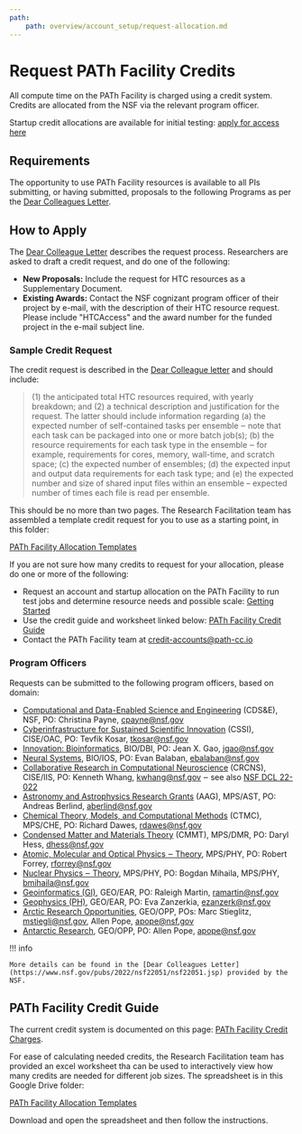 ```yaml
---
path:
    path: overview/account_setup/request-allocation.md
---
```


# Request PATh Facility Credits

All compute time on the PATh Facility is charged using a credit system. Credits 
are allocated from the NSF via the relevant program officer. 

Startup credit allocations are available for initial testing: [apply for access here](https://portal.path-cc.io/application)

## Requirements

The opportunity to use PATh Facility resources is available to all PIs submitting, or having submitted, proposals to the
following Programs as per the [Dear Colleagues Letter][dear-colleague]. 

## How to Apply

The [Dear Colleague Letter][dear-colleague]
describes the request process. Researchers are asked to draft a credit request, 
and do one of the following: 

- **New Proposals:** Include the request for HTC resources as a Supplementary Document.
- **Existing Awards:** Contact the NSF cognizant program officer of their project by e-mail, with the description of their HTC resource request. Please include "HTCAccess" and the award number for the funded project in the e-mail subject line.

### Sample Credit Request

The credit request is described in the [Dear Colleague letter][dear-colleague] and should include: 

> (1) the anticipated total HTC resources required, with yearly breakdown; and (2) a technical description and justification for the request. The latter should include information regarding (a) the expected number of self-contained tasks per ensemble ‒ note that each task can be packaged into one or more batch job(s); (b) the resource requirements for each task type in the ensemble ‒ for example, requirements for cores, memory, wall-time, and scratch space; (c) the expected number of ensembles; (d) the expected input and output data requirements for each task type; and (e) the expected number and size of shared input files within an ensemble – expected number of times each file is read per ensemble. 

This should be no more than two pages. The Research Facilitation team has assembled a 
template credit request for you to use as a starting point, in this folder: 

[PATh Facility Allocation Templates][templates]

If you are not sure how many credits to request for your allocation, please do one 
or more of the following: 

- Request an account and startup allocation on the PATh Facility to run test jobs and determine resource needs and possible scale: [Getting Started](../getting-started/)
- Use the credit guide and worksheet linked below: [PATh Facility Credit Guide](#path-facility-credit-guide)
- Contact the PATh Facility team at credit-accounts@path-cc.io

### Program Officers

Requests can be submitted to the following program officers, based on domain: 
* [Computational and Data-Enabled Science and Engineering](https://beta.nsf.gov/funding/opportunities/computational-and-data-enabled-science-and-engineering-cdse-0) (CDS&E), NSF, PO: Christina Payne, [cpayne@nsf.gov](mailto:cpayne@nsf.gov)
* [Cyberinfrastructure for Sustained Scientific Innovation](https://beta.nsf.gov/funding/opportunities/cyberinfrastructure-sustained-scientific-innovation-cssi) (CSSI), CISE/OAC, PO: Tevfik Kosar, [tkosar@nsf.gov](mailto:tkosar@nsf.gov)
* [Innovation: Bioinformatics](https://beta.nsf.gov/funding/opportunities/innovation-bioinformatics), BIO/DBI, PO: Jean X. Gao, [jgao@nsf.gov](mailto:jgao@nsf.gov)
* [Neural Systems](https://beta.nsf.gov/funding/opportunities/neural-systems-0), BIO/IOS, PO: Evan Balaban, [ebalaban@nsf.gov](mailto:ebalaban@nsf.gov)
* [Collaborative Research in Computational Neuroscience](https://beta.nsf.gov/funding/opportunities/collaborative-research-computational-neuroscience-crcns) (CRCNS), CISE/IIS, PO: Kenneth Whang, [kwhang@nsf.gov](mailto:kwhang@nsf.gov) ‒ see also [NSF DCL 22-022](https://www.nsf.gov/publications/pub_summ.jsp?ods_key=nsf22022)
* [Astronomy and Astrophysics Research Grants](https://beta.nsf.gov/funding/opportunities/astronomy-and-astrophysics-research-grants-aag) (AAG), MPS/AST, PO: Andreas Berlind, [aberlind@nsf.gov](mailto:aberlind@nsf.gov)
* [Chemical Theory, Models, and Computational Methods](https://beta.nsf.gov/funding/opportunities/chemical-theory-models-and-computational-methods-ctmc-0) (CTMC), MPS/CHE, PO: Richard Dawes, [rdawes@nsf.gov](mailto:rdawes@nsf.gov)
* [Condensed Matter and Materials Theory](https://beta.nsf.gov/funding/opportunities/condensed-matter-and-materials-theory-cmmt-0) (CMMT), MPS/DMR, PO: Daryl Hess, [dhess@nsf.gov](mailto:dhess@nsf.gov)
* [Atomic, Molecular and Optical Physics ‒ Theory](https://beta.nsf.gov/funding/opportunities/atomic-molecular-and-optical-physics-theory-0), MPS/PHY, PO: Robert Forrey, [rforrey@nsf.gov](mailto:rforrey@nsf.gov)
* [Nuclear Physics ‒ Theory](https://beta.nsf.gov/funding/opportunities/nuclear-physics-theory-0), MPS/PHY, PO: Bogdan Mihaila, MPS/PHY, [bmihaila@nsf.gov](mailto:bmihaila@nsf.gov)
* [Geoinformatics (GI),](https://beta.nsf.gov/funding/opportunities/geoinformatics-gi) GEO/EAR, PO: Raleigh Martin, [ramartin@nsf.gov](mailto:ramartin@nsf.gov)
* [Geophysics (PH)](https://beta.nsf.gov/funding/opportunities/geophysics-ph-0), GEO/EAR, PO: Eva Zanzerkia, [ezanzerk@nsf.gov](mailto:ezanzerk@nsf.gov)
* [Arctic Research Opportunities](https://beta.nsf.gov/funding/opportunities/arctic-research-opportunities), GEO/OPP, POs: Marc Stieglitz, [mstiegli@nsf.gov](mailto:mstiegli@nsf.gov), Allen Pope, [apope@nsf.gov](mailto:apope@nsf.gov)
* [Antarctic Research](https://beta.nsf.gov/funding/opportunities/antarctic-research), GEO/OPP, PO: Allen Pope, [apope@nsf.gov](mailto:apope@nsf.gov)

!!! info
    
    More details can be found in the [Dear Colleagues Letter](https://www.nsf.gov/pubs/2022/nsf22051/nsf22051.jsp) provided by the NSF.

## PATh Facility Credit Guide

The current credit system is documented on this page: 
[PATh Facility Credit Charges](../../references/credit-account-charges/). 

For ease of calculating needed credits, the Research Facilitation team has provided 
an excel worksheet tha can be used to interactively view how many credits are needed 
for different job sizes. The spreadsheet is in this Google Drive folder: 

[PATh Facility Allocation Templates][templates]

Download and open the spreadsheet and then follow the instructions. 

[dear-colleague]: https://www.nsf.gov/pubs/2022/nsf22051/nsf22051.jsp
[templates]: https://drive.google.com/drive/u/0/folders/1Cy_tVnmrwLfg5oyZbWsW8VpCctuf14BC